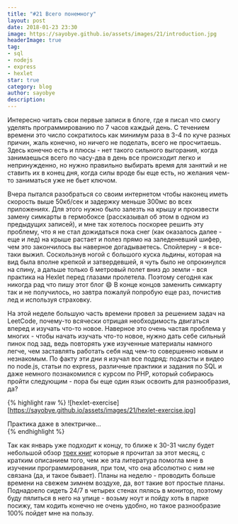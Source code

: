 ```yaml
---
title: "#21 Всего понемногу"
layout: post
date: 2018-01-23 23:30
image: https://sayobye.github.io/assets/images/21/introduction.jpg
headerImage: true
tag:
- sql
- nodejs
- express
- hexlet
star: true
category: blog
author: sayobye
description:
---
```


Интересно читать свои первые записи в блоге, где я писал что смогу уделять программированию по 7 часов каждый день. С течением времени это число сократилось как минимум раза в 3-4 по куче разных причин, жаль конечно, но ничего не поделать, всего не просчитаешь. Здесь конечно есть и плюсы - нет такого сильного выгорания, когда занимаешься всего по часу-два в день все происходит легко и непринужденно, но нужно правильно выбирать время для занятий и не ставить их в конец дня, когда силы вроде бы еще есть, но желания чем-то заниматься уже не бьет ключом. 

Вчера пытался разобраться со своим интернетом чтобы наконец иметь скорость выше 50кб/сек и задержку меньше 300мс во всех приложениях. Для этого нужно было залезть на крышу и произвести замену симкарты в гермобоксе (рассказывал об этом в одном из предыдущих записей), и мне так хотелось поскорее решить эту проблему, что я не стал дожидаться пока снег (как оказалось далее - еще и лед) на крыше растает и полез прямо на заледеневший шифер, чем это закончилось вы наверное догадываетесь. Спойлерну - я все-таки выжил. Соскользнув ногой с большого куска льдины, которая на вид была вполне крепкой и затвердевшей, я чуть было не опрокинулся на спину, а дальше только 6 метровый полет вниз до земли - вся практика на Hexlet перед глазами пролетела. Поэтому сегодня как никогда рад что пишу этот блог :smile: В конце концов заменить симкарту так и не получилось, но завтра пожалуй попробую еще раз, почистив лед и используя страховку.

На этой неделе большую часть времени провел за решением задач на LeetCode, почему-то всячески отрицая необходимость двигаться вперед и изучать что-то новое. Наверное это очень частая проблема у многих - чтобы начать изучать что-то новое, нужно дать себе сильный пинок под зад, ведь повторять уже изученные материалы намного легче, чем заставлять работать себя над чем-то совершенно новым и незнакомым. По факту эти дни я изучал все подряд: подкасты и видео по node.js, статьи по express, различные практики и задания по SQL и даже немного познакомился с курсом по PHP, который собираюсь пройти следующим - пора бы еще один язык освоить для разнообразия, да?   

{% highlight raw %}
![hexlet-exercise][https://sayobye.github.io/assets/images/21/hexlet-exercise.jpg]
<figcaption class="caption">Практика даже в электричке...</figcaption>
{% endhighlight %}

Так как январь уже подходит к концу, то ближе к 30-31 числу будет небольшой обзор [трех книг](https://sayobye.me/18/) которые я прочитал за этот месяц, с кратким описанием того, чем же эта литература помогла мне в изучении программирования, при том, что она абсолютно с ним не связана (да, и такое бывает). Планы на неделю - проводить больше времени на свежем зимнем воздухе, да, вот такие вот простые планы. Поднадоело сидеть 24/7 в четырех стенах пялясь в монитор, поэтому буду пялиться в него на улице - возьму ноут и пойду хоть в парке посижу, там кодить конечно не очень удобно, но такое разнообразие 100% пойдет мне на пользу. 

 